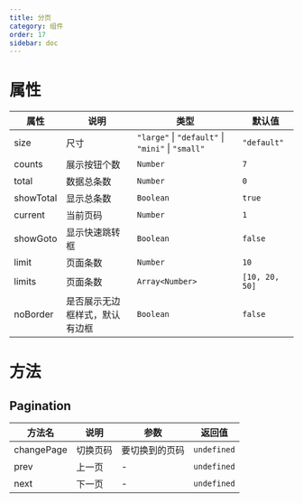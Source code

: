 ```yaml
---
title: 分页
category: 组件
order: 17 
sidebar: doc
---
```


# 属性

| 属性 | 说明 | 类型 | 默认值 |
| --- | --- | --- | --- |
| size | 尺寸 | `"large"` &#124; `"default"` &#124; `"mini"` &#124; `"small"` | `"default"` |
| counts | 展示按钮个数 | `Number` | `7` |
| total | 数据总条数 | `Number` | `0` |
| showTotal | 显示总条数 | `Boolean` | `true` |
| current | 当前页码 | `Number` | `1` |
| showGoto | 显示快速跳转框 | `Boolean` | `false` |
| limit | 页面条数 | `Number` | `10` |
| limits | 页面条数 | `Array<Number>` | `[10, 20, 50]` |
| noBorder | 是否展示无边框样式，默认有边框 | `Boolean` | `false` |


# 方法

## Pagination

| 方法名 | 说明 | 参数 | 返回值 |
| --- | --- | --- | --- |
| changePage | 切换页码 | 要切换到的页码 | `undefined` |
| prev | 上一页 | - | `undefined` |
| next | 下一页 | - | `undefined` |
